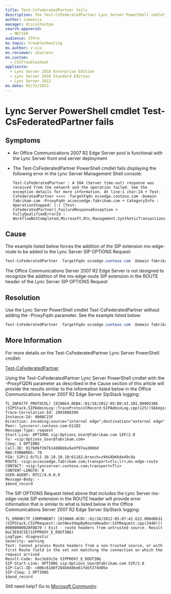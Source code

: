 ```yaml
---
title: Test-CsFederatedPartner fails
description: The Test-CsFederatedPartner Lync Server PowerShell cmdlet fails with the use of Office Communicatione Server 2007 R2 Edge Servers
author: simonxjx
manager: dcscontentpm
search.appverid: 
  - MET150
audience: ITPro
ms.topic: troubleshooting
ms.author: v-six
ms.reviewer: shailenv
ms.custom: 
  - CSSTroubleshoot
appliesto: 
  - Lync Server 2010 Enterprise Edition
  - Lync Server 2010 Standard Edition
  - Lync Server 2013
ms.date: 03/31/2022
---
```


# Lync Server PowerShell cmdlet Test-CsFederatedPartner fails

## Symptoms

- An Office Communications 2007 R2 Edge Server pool is functional with the Lync Server front end server deployment   
- The Test-CsFederatedPartner PowerShell cmdlet fails displaying the following 
error in the Lync Server Management Shell console:

    ```adoc  
    Test-CsFederatedPartner : A 504 (Server time-out) response was received from the network and the operation failed. See the exception details for more information. At line:1 char:24 + Test-CsFederatedPartner <<<< -TargetFqdn ocsedge.contoso.com -Domain fabrikam.com -ProxyFqdn accessedge.fabrikam.com + CategoryInfo : OperationStopped: (:) [Test-CsFederatedPartner],FailureResponseException + FullyQualifiedErrorId : WorkflowNotCompleted,Microsoft.Rtc.Management.SyntheticTransactions.TestFederatedPartnerCmdlt
   ```

## Cause

The example listed below forces the addition of the SIP extension ms-edge-route to be added to the Lync Server SIP OPTIONS Request:

```powershell
Test-CsFederatedPartner -TargetFqdn ocsedge.contoso.com -Domain fabrikam.com -ProxyFQDN accessedge.fabrikam.com
```

The Office Communications Server 2007 R2 Edge Server is not designed to recognize the addition of the ms-edge-route SIP extension in the ROUTE header of the Lync Server SIP OPTIONS Request

## Resolution

Use the Lync Server PowerShell cmdlet Test-CsFederatedPartner without adding the -ProxyFqdn parameter. See the example listed below:

```powershell
Test-CsFederatedPartner -TargetFqdn ocsedge.contoso.com -Domain fabrikam.com
```

## More Information

For more details on the Test-CsFederatedPartner Lync Server PowerShell cmdlet:

[Test-CsFederatedPartner](/powershell/module/skype/Test-CsFederatedPartner)

Using the Test-CsFederatedPartner Lync Server PowerShell cmdlet with the -ProxyFQDN parameter as described in the Cause section of this article will provide the results similar to the information listed below in the Office Communications Server 2007 R2 Edge Server SipStack logging:

```adoc
TL_INFO(TF_PROTOCOL) [0]06E4.0EB4::01/18/2012-05:00:43.101.00005386 (SIPStack,SIPAdminLog::TraceProtocolRecord:SIPAdminLog.cpp(125))$$begin_record
Trace-Correlation-Id: 2003888399
Instance-Id: 0000C23F
Direction: incoming;source="internal edge";destination="external edge"
Peer: lyncservr.contoso.com:61182
Message-Type: request
Start-Line: OPTIONS sip:Options_User@fabrikam.com SIP/2.0
To: <sip:Options_User@fabrikam.com>
CSeq: 1 OPTIONS
Call-ID: 017b06f397b14886bba5edf97ea206bd
MAX-FORWARDS: 70
VIA: SIP/2.0/TLS 10.10.10.10:61182;branch=z9hG4bK6de49c9a
ROUTE: <sip:accessedge.fabrikam.com;transport=tls;lr>;ms-edge-route
CONTACT: <sip:lyncserver.contoso.com;transport=Tls>
CONTENT-LENGTH: 0
USER-AGENT: RTCC/4.0.0.0
Message-Body: -
$$end_record
```

The SIP OPTIONS Request listed above that includes the Lync Server ms-edge-route SIP extension in the ROUTE header will provide error information that is similar to what is listed below in the Office Communications Server 2007 R2 Edge Server SipStack logging:

```adoc
TL_ERROR(TF_COMPONENT) [0]0860.0CDC::01/18/2012-05:07:42.622.000d0b31 (SIPStack,CSIPRequest::GetNextHopByRouteHeader:SIPRequest.cpp(2440))( 00000000028FDD70 ) Exit - route headers from untrusted source. Result 0xC3E93C5E(SIPPROXY_E_ROUTING)
LogType: diagnostic
Severity: warning
Text: Cannot process Route headers from a non-trusted source, or with first Route field in the set not matching the connection on which the request arrived
Result-Code: 0xc3e93c5e SIPPROXY_E_ROUTING
SIP-Start-Line: OPTIONS sip:Options_User@fabrikam.com SIP/2.0
SIP-Call-ID: c00bc6180f284b948be61febf274d05e
SIP-CSeq: 1 OPTIONS
$$end_record
```

Still need help? Go to [Microsoft Community](https://answers.microsoft.com/).
